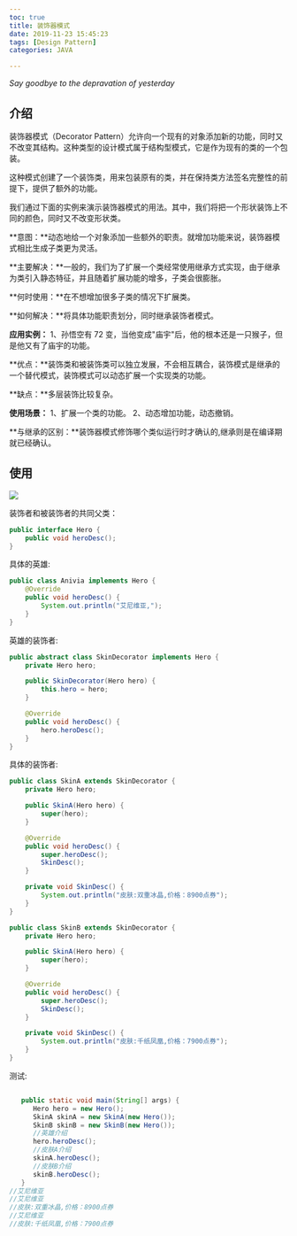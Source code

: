 ```yaml
---
toc: true
title: 装饰器模式
date: 2019-11-23 15:45:23
tags: [Design Pattern]
categories: JAVA

---
```


*Say goodbye to the depravation of yesterday*
<!--more-->  



## 介绍

装饰器模式（Decorator Pattern）允许向一个现有的对象添加新的功能，同时又不改变其结构。这种类型的设计模式属于结构型模式，它是作为现有的类的一个包装。

这种模式创建了一个装饰类，用来包装原有的类，并在保持类方法签名完整性的前提下，提供了额外的功能。

我们通过下面的实例来演示装饰器模式的用法。其中，我们将把一个形状装饰上不同的颜色，同时又不改变形状类。

**意图：**动态地给一个对象添加一些额外的职责。就增加功能来说，装饰器模式相比生成子类更为灵活。

**主要解决：**一般的，我们为了扩展一个类经常使用继承方式实现，由于继承为类引入静态特征，并且随着扩展功能的增多，子类会很膨胀。

**何时使用：**在不想增加很多子类的情况下扩展类。

**如何解决：**将具体功能职责划分，同时继承装饰者模式。

**应用实例：** 1、孙悟空有 72 变，当他变成"庙宇"后，他的根本还是一只猴子，但是他又有了庙宇的功能。

**优点：**装饰类和被装饰类可以独立发展，不会相互耦合，装饰模式是继承的一个替代模式，装饰模式可以动态扩展一个实现类的功能。

**缺点：**多层装饰比较复杂。

**使用场景：** 1、扩展一个类的功能。 2、动态增加功能，动态撤销。

**与继承的区别：**装饰器模式修饰哪个类似运行时才确认的,继承则是在编译期就已经确认。

## 使用

![](https://blog-1257031229.cos.ap-shanghai.myqcloud.com/%E8%AE%BE%E8%AE%A1%E6%A8%A1%E5%BC%8F/%E8%A3%85%E9%A5%B0%E5%99%A8%E6%A8%A1%E5%BC%8F.png)

装饰者和被装饰者的共同父类：

```java
public interface Hero {
    public void heroDesc();
}
```

具体的英雄:

```java
public class Anivia implements Hero {
    @Override
    public void heroDesc() {
        System.out.println("艾尼维亚,");
    }
}
```

英雄的装饰者:

```java
public abstract class SkinDecorator implements Hero {
    private Hero hero;

    public SkinDecorator(Hero hero) {
        this.hero = hero;
    }

    @Override
    public void heroDesc() {
        hero.heroDesc();
    }
}
```

具体的装饰者:

```java
public class SkinA extends SkinDecorator {
    private Hero hero;

    public SkinA(Hero hero) {
        super(hero);
    }

    @Override
    public void heroDesc() {
        super.heroDesc();
        SkinDesc();
    }

    private void SkinDesc() {
        System.out.println("皮肤:双重冰晶,价格：8900点券");
    }
}
```

```java
public class SkinB extends SkinDecorator {
    private Hero hero;

    public SkinA(Hero hero) {
        super(hero);
    }

    @Override
    public void heroDesc() {
        super.heroDesc();
        SkinDesc();
    }

    private void SkinDesc() {
        System.out.println("皮肤:千纸凤凰,价格：7900点券");
    }
}
```

测试:

```java

   public static void main(String[] args) {
      Hero hero = new Hero();
      SkinA skinA = new SkinA(new Hero());
      SkinB skinB = new SkinB(new Hero());
      //英雄介绍
      hero.heroDesc();
      //皮肤A介绍
      skinA.heroDesc();
      //皮肤B介绍
      skinB.heroDesc();
   }
//艾尼维亚
//艾尼维亚
//皮肤:双重冰晶,价格：8900点券
//艾尼维亚
//皮肤:千纸凤凰,价格：7900点券
```

